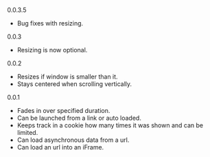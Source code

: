 0.0.3.5
* Bug fixes with resizing.

0.0.3
* Resizing is now optional.

0.0.2
* Resizes if window is smaller than it.
* Stays centered when scrolling vertically.

0.0.1
* Fades in over specified duration.
* Can be launched from a link or auto loaded.
* Keeps track in a cookie how many times it was shown and can be limited.
* Can load asynchronous data from a url.
* Can load an url into an iFrame.